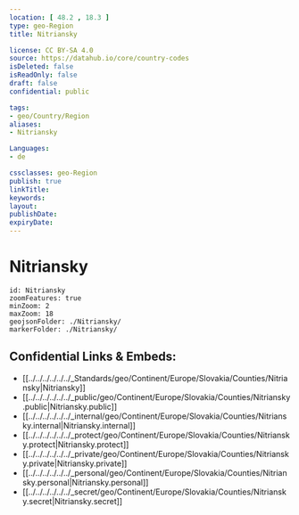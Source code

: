 ```yaml
---
location: [ 48.2 , 18.3 ] 
type: geo-Region
title: Nitriansky

license: CC BY-SA 4.0
source: https://datahub.io/core/country-codes
isDeleted: false
isReadOnly: false
draft: false
confidential: public

tags:
- geo/Country/Region
aliases:
- Nitriansky

Languages:
- de

cssclasses: geo-Region
publish: true
linkTitle: 
keywords: 
layout: 
publishDate: 
expiryDate: 
---
```


# Nitriansky

```leaflet
id: Nitriansky
zoomFeatures: true 
minZoom: 2 
maxZoom: 18
geojsonFolder: ./Nitriansky/
markerFolder: ./Nitriansky/
```


## Confidential Links & Embeds: 
- [[../../../../../../_Standards/geo/Continent/Europe/Slovakia/Counties/Nitriansky|Nitriansky]] 
- [[../../../../../../_public/geo/Continent/Europe/Slovakia/Counties/Nitriansky.public|Nitriansky.public]] 
- [[../../../../../../_internal/geo/Continent/Europe/Slovakia/Counties/Nitriansky.internal|Nitriansky.internal]] 
- [[../../../../../../_protect/geo/Continent/Europe/Slovakia/Counties/Nitriansky.protect|Nitriansky.protect]] 
- [[../../../../../../_private/geo/Continent/Europe/Slovakia/Counties/Nitriansky.private|Nitriansky.private]] 
- [[../../../../../../_personal/geo/Continent/Europe/Slovakia/Counties/Nitriansky.personal|Nitriansky.personal]] 
- [[../../../../../../_secret/geo/Continent/Europe/Slovakia/Counties/Nitriansky.secret|Nitriansky.secret]] 


